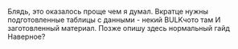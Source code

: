 Блядь, это оказалось проще чем я думал.
Вкратце нужны подготовленные таблицы с данными - некий BULKчото там
И заготовленный материал.
Позже опишу здесь нормальный гайд
Наверное?
